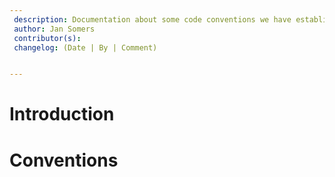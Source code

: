 ```yaml
---
 description: Documentation about some code conventions we have established during the project
 author: Jan Somers
 contributor(s): 
 changelog: (Date | By | Comment)


---
```


# Introduction

# Conventions

